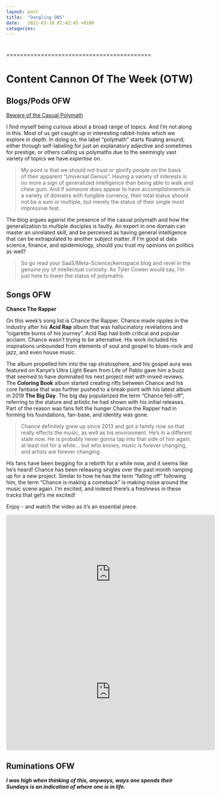 ```yaml
---
layout: post
title:  "Dangling DNS"
date:   2022-03-10 01:42:45 +0100
categories:
---
```

#
==========================================
# Content Cannon Of The Week (OTW) 

## Blogs/Pods OFW

[Beware of the Casual Polymath](https://applieddivinitystudies.com/2020/09/28/polymath/)

I find myself being curious about a broad range of topics. And I’m not along in this. Most of us get caught up in interesting rabbit-holes which we explore in depth. In doing so, the label “polymath” starts floating around; either through self-labeling for just an explanatory adjective and sometimes for prestige, or others calling us polymaths due to the seemingly vast variety of topics we have *expertise* on. 

>My point is that we should not trust or glorify people on the basis of their apparent “Universal Genius”. Having a variety of interests is no more a sign of generalized intelligence than being able to walk and chew gum. And if someone does appear to have accomplishments in a variety of domains with fungible currency, their total status should not be a sum or multiple, but merely the status of their single most impressive feat.

The blog argues against the presence of the casual polymath and how the generalization to multiple disciples is faulty. An expert in one domain can master an unrelated skill, and be perceived as having general intelligence that can be extrapolated to another subject matter. If I’m good at data science, finance, and epidemiology, should you trust my opinions on politics as well? 

> So go read your SaaS/Meta-Science/Aerospace blog and revel in the genuine joy of intellectual curiosity. As Tyler Cowen would say, I’m just here to lower the status of polymaths.

## Songs OFW

**Chance The Rapper**

On this week’s song list is Chance the Rapper. Chance made ripples in the industry after his ****Acid Rap**** album that was hallucinatory revelations and “cigarette burns of his journey”. Acid Rap had both critical and popular acclaim. Chance wasn’t trying to be alternative. His work included his inspirations unbounded from elements of soul and gospel to blues-rock and jazz, and even house music. 

The album propelled him into the rap stratosphere, and his gospel aura was featured on Kanye’s Ultra Light Beam from Life of Pablo gave him a buzz that seemed to have dominated his next project met with mixed reviews. The **Coloring Book** album started creating rifts between Chance and his core fanbase that was further pushed to a break-point with his latest album in 2019 **The Big Day**. The big day popularized the term “Chance fell-off”, referring to the stature and artistic he had shown with his initial releases. Part of the reason was fans felt the hunger Chance the Rapper had in forming his foundations, fan-base, and identity was gone. 

> Chance definitely grew up since 2013 and got a family now so that really effects the music, as well as his environment. He’s in a different state now. He is probably never gonna tap into that side of him again, at least not for a while… but who knows, music is forever changing, and artists are forever changing. 

His fans have been begging for a rebirth for a while now, and it seems like he’s heard! Chance has been releasing singles over the past month ramping up for a new project. Similar to how he has the term “falling off” following him, the term “Chance is making a comeback” is making noise around the music scene again. I’m excited, and indeed there’s a freshness in these tracks that get’s me excited!

Enjoy - and watch the video as it’s an essential piece.

<iframe width="560" height="315" src="https://www.youtube.com/embed/PCKkvTTzkck" title="YouTube video player" frameborder="0" allow="accelerometer; autoplay; clipboard-write; encrypted-media; gyroscope; picture-in-picture" allowfullscreen></iframe>

<iframe width="560" height="315" src="https://www.youtube.com/embed/uCEv2NMr46E" title="YouTube video player" frameborder="0" allow="accelerometer; autoplay; clipboard-write; encrypted-media; gyroscope; picture-in-picture" allowfullscreen></iframe>


## Ruminations OFW 

***I was high when thinking of this, anyways, ways one spends their Sundays is an indication of where one is in life.***

